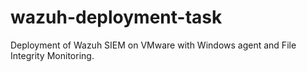 # wazuh-deployment-task
Deployment of Wazuh SIEM on VMware with Windows agent and File Integrity Monitoring.
